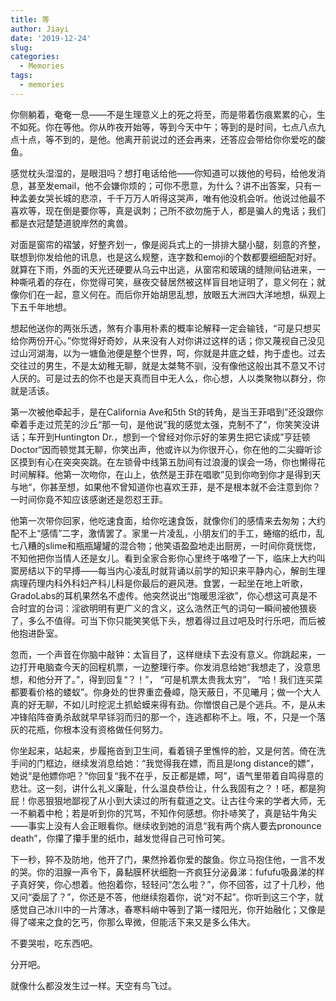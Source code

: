 ```yaml
---
title: 等
author: Jiayi
date: '2019-12-24'
slug:
categories:
  - Memories
tags:
  - memories
---
```


你侧躺着，奄奄一息——不是生理意义上的死之将至，而是带着伤痕累累的心，生不如死。你在等他。你从昨夜开始等，等到今天中午；等到的是时间，七点八点九点十点，等不到的，是他。他离开前说过的还会再来，还答应会带给你你爱吃的酸鱼。  

感觉枕头湿湿的，是眼泪吗？想打电话给他——你知道可以拨他的号码，给他发消息，甚至发email，他不会嫌你烦的；可你不愿意，为什么？讲不出答案，只有一种孟姜女哭长城的悲凉，千千万万人听得这哭声，唯有他没机会听。他说过他最不喜欢等，现在倒是要你等，真是讽刺；己所不欲勿施于人，都是骗人的鬼话；我们都是衣冠楚楚道貌岸然的禽兽。  

对面是窗帘的褶皱，好整齐划一，像是阅兵式上的一排排大腿小腿，刻意的齐整，联想到你发给他的讯息，也是这么规整，连字数和emoji的个数都要细细配对好。就算在下雨，外面的天光还硬要从乌云中出逃，从窗帘和玻璃的缝隙间钻进来，一种嘶吼着的存在，你觉得可笑，昼夜交替居然被这样盲目地证明了，意义何在；就像你们在一起，意义何在。而后你开始胡思乱想，放眼五大洲四大洋地想，纵观上下五千年地想。  

想起他送你的两张乐透，煞有介事用朴素的概率论解释一定会输钱，“可是只想买给你两份开心。”你觉得好奇妙，从来没有人对你讲过这样的话；你又蔑视自己没见过山河湖海，以为一塘鱼池便是整个世界，呵，你就是井底之蛙，拘于虚也。过去交往过的男生，不是太幼稚无聊，就是太桀骜不驯，没有像他这般出其不意又不讨人厌的。可是过去的你不也是天真而目中无人么，你心想，人以类聚物以群分，你就是活该。  

第一次被他牵起手，是在California Ave和5th St的转角，是当王菲唱到”还没跟你牵着手走过荒芜的沙丘“那一句，是他说”我的感觉太强，克制不了“，你笑笑没讲话；车开到Huntington Dr.，想到一个曾经对你示好的笨男生把它读成”亨廷顿Doctor“因而顿觉其无聊，你笑出声，他或许以为你很开心，你在他的二尖瓣听诊区摸到有心在突突突跳。在左锁骨中线第五肋间有过浪漫的误会一场，你也懒得花时间解释。他第一次吻你，在山上，依然是王菲在唱歌”见到你吻到你才是得到天与地“，你甚至想，如果他不曾知道你也喜欢王菲，是不是根本就不会注意到你？一时间你竟不知应该感谢还是怨怼王菲。  

他第一次带你回家，他吃速食面，给你吃速食饭，就像你们的感情来去匆匆；大约配不上“感情”二字，激情罢了。家里一片凌乱，小朋友们的手工，蜷缩的纸巾，乱七八糟的slime和瓶瓶罐罐的混合物；他笑语盈盈地走出厨房，一时间你竟恍惚，不知他把你当情人还是女儿。看到全家合影你心里终于咯噔了一下，临床上大约叫窦房结以下的早搏——每当内心凌乱时就背诵以前学的知识来平静内心，解剖生理病理药理内科外科妇产科儿科是你最后的避风港。食罢，一起坐在地上听歌，GradoLabs的耳机果然名不虚传。他突然说出“饱暖思淫欲”，你心想这可真是不合时宜的台词：淫欲明明有更广义的含义，这么浩然正气的词句一瞬间被他猥亵了，多么不值得。可当下你只能笑笑低下头，想着得过且过吧及时行乐吧，而后被他抱进卧室。  

忽而，一个声音在你脑中敲钟：太盲目了，这样继续下去没有意义。你跳起来，一边打开电脑查今天的回程机票，一边整理行李。你发消息给她“我想走了，没意思想，和他分开了。”，得到回复“？！”， “可是机票太贵我太穷”， “哈！我们连买菜都要看价格的蝼蚁”。你身处的世界重峦叠嶂，隐天蔽日，不见曦月；做一个大人真的好无聊，不如儿时挖泥土抓蛤蟆来得有劲。你憎恨自己是个逃兵。不，是从未冲锋陷阵奋勇杀敌就早早铩羽而归的那一个，连逃都称不上。哦，不，只是一个落灰的花瓶，你根本没有资格做任何努力。  

你坐起来，站起来，步履拖沓到卫生间，看着镜子里憔悴的脸，又是何苦。倚在洗手间的门框边，继续发消息给她：“我觉得我在嫖，而且是long distance的嫖”，她说“是他嫖你吧？”你回复“我不在乎，反正都是嫖，呵”，语气里带着自鸣得意的悲壮。这一刻，讲什么礼义廉耻，什么温良恭俭让，什么我固有之？！呸，都是狗屁！你恶狠狠地鄙视了从小到大读过的所有载道之文。让古往今来的学者大师，无一不躺着中枪；若是听到你的咒骂，不知作何感想。你扑哧笑了，真是钻牛角尖——事实上没有人会正眼看你。继续收到她的消息“我有两个病人要去pronounce death”，你攥了攥手里的纸巾，越发觉得自己可怜可笑。  

下一秒，猝不及防地，他开了门，果然拎着你爱的酸鱼。你立马抱住他，一言不发的哭。你的泪腺一声令下，鼻黏膜杯状细胞一齐疯狂分泌鼻涕：fufufu吸鼻涕的样子真好笑，你心想着。他抱着你，轻轻问“怎么啦？”，你不回答，过了十几秒，他又问“委屈了？”，你还是不答，他继续抱着你，说“对不起”。你听到这三个字，就感觉自己冰川中的一片薄冰，春寒料峭中等到了第一缕阳光，你开始融化；又像是得了嗟来之食的乞丐，你那么卑微，但能活下来又是多么伟大。  

不要哭啦，吃东西吧。  

分开吧。  

就像什么都没发生过一样。天空有鸟飞过。